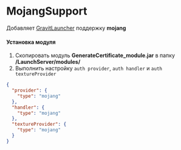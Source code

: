 # MojangSupport

Добавляет [GravitLauncher] поддержку **mojang**

#### Установка модуля

1. Скопировать модуль **GenerateCertificate_module.jar** в папку **/LaunchServer/modules/**
2. Выполнить настройку `auth provider`, `auth handler` и `auth textureProvider`

```json
{
  "provider": {
    "type": "mojang"
  },
  "handler": {
    "type": "mojang"
  },
  "textureProvider": {
    "type": "mojang"
  }
}
```

[GravitLauncher]: https://github.com/GravitLauncher/Launcher

